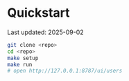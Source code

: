 # Quickstart
Last updated: 2025-09-02

```bash
git clone <repo>
cd <repo>
make setup
make run
# open http://127.0.0.1:8787/ui/users
```

